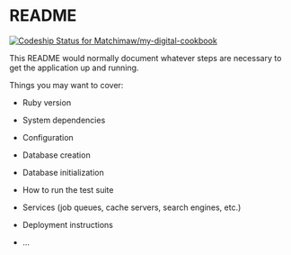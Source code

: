 # README

[![Codeship Status for Matchimaw/my-digital-cookbook](https://app.codeship.com/projects/2455136a-f20f-4ea0-8ea2-a9fcddf4c7f2/status?branch=master)](https://app.codeship.com/projects/443455)

This README would normally document whatever steps are necessary to get the
application up and running.

Things you may want to cover:

* Ruby version

* System dependencies

* Configuration

* Database creation

* Database initialization

* How to run the test suite

* Services (job queues, cache servers, search engines, etc.)

* Deployment instructions

* ...
